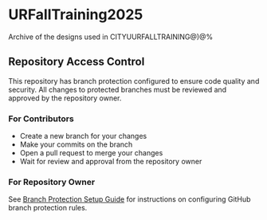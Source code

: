 # URFallTraining2025
Archive of the designs used in CITYUURFALLTRAINING@)@%

## Repository Access Control

This repository has branch protection configured to ensure code quality and security. All changes to protected branches must be reviewed and approved by the repository owner.

### For Contributors
- Create a new branch for your changes
- Make your commits on the branch
- Open a pull request to merge your changes
- Wait for review and approval from the repository owner

### For Repository Owner
See [Branch Protection Setup Guide](.github/BRANCH_PROTECTION_SETUP.md) for instructions on configuring GitHub branch protection rules.

